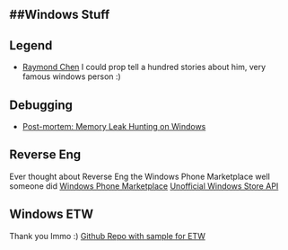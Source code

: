 ##Windows Stuff
------------------------------------------------------

Legend
---
- [Raymond Chen](https://blogs.msdn.microsoft.com/oldnewthing/)
I could prop tell a hundred stories about him, very famous windows person :)

Debugging
---
- [Post-mortem: Memory Leak Hunting on Windows](https://www.elastic.co/blog/postmortem-memory-leak-hunting-windows?blade=tw)

Reverse Eng
---
Ever thought about Reverse Eng the Windows Phone Marketplace well someone did
[Windows Phone Marketplace](http://www.manyniches.com/windows-phone/crawling-the-windows-phone-marketplace/)
[Unofficial Windows Store API](http://jasonthomascarter.blogspot.de/2013/08/the-friendly-developers-guide-to.html)

Windows ETW
---
Thank you Immo :) [Github Repo with sample for ETW](https://github.com/Microsoft/dotnet-samples/blob/master/Microsoft.Diagnostics.Tracing/EventSource/EventSource/10_MinimalEventSource.cs)